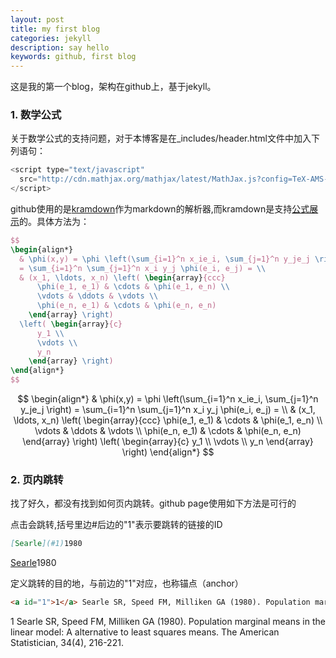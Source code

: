```yaml
---
layout: post
title: my first blog
categories: jekyll
description: say hello
keywords: github, first blog
---
```


这是我的第一个blog，架构在github上，基于jekyll。
### 1. 数学公式
关于数学公式的支持问题，对于本博客是在_includes/header.html文件中加入下列语句：
``` javascript   
<script type="text/javascript"
  src="http://cdn.mathjax.org/mathjax/latest/MathJax.js?config=TeX-AMS-MML_HTMLorMML">
</script>
```
github使用的是[kramdown](ttps://help.github.com/articles/updating-your-markdown-processor-to-kramdown/)作为markdown的解析器,而kramdown是支持[公式展示](https://kramdown.gettalong.org/syntax.html#math-blocks)的。具体方法为：

``` Latex
$$
\begin{align*}
  & \phi(x,y) = \phi \left(\sum_{i=1}^n x_ie_i, \sum_{j=1}^n y_je_j \right)
  = \sum_{i=1}^n \sum_{j=1}^n x_i y_j \phi(e_i, e_j) = \\
  & (x_1, \ldots, x_n) \left( \begin{array}{ccc}
      \phi(e_1, e_1) & \cdots & \phi(e_1, e_n) \\
      \vdots & \ddots & \vdots \\
      \phi(e_n, e_1) & \cdots & \phi(e_n, e_n)
    \end{array} \right)
  \left( \begin{array}{c}
      y_1 \\
      \vdots \\
      y_n
    \end{array} \right)
\end{align*}
$$
```
$$
\begin{align*}
  & \phi(x,y) = \phi \left(\sum_{i=1}^n x_ie_i, \sum_{j=1}^n y_je_j \right)
  = \sum_{i=1}^n \sum_{j=1}^n x_i y_j \phi(e_i, e_j) = \\
  & (x_1, \ldots, x_n) \left( \begin{array}{ccc}
      \phi(e_1, e_1) & \cdots & \phi(e_1, e_n) \\
      \vdots & \ddots & \vdots \\
      \phi(e_n, e_1) & \cdots & \phi(e_n, e_n)
    \end{array} \right)
  \left( \begin{array}{c}
      y_1 \\
      \vdots \\
      y_n
    \end{array} \right)
\end{align*}
$$

### 2. 页内跳转
找了好久，都没有找到如何页内跳转。github page使用如下方法是可行的

点击会跳转,括号里边#后边的"1"表示要跳转的链接的ID
```markdown
[Searle](#1)1980
```
[Searle](#1)1980

定义跳转的目的地，与前边的"1"对应，也称锚点（anchor）
```markdown
<a id="1">1</a> Searle SR, Speed FM, Milliken GA (1980). Population marginal means in the linear model: A alternative to least squares means. The American Statistician, 34(4), 216-221.
```
<a id="1">1</a> Searle SR, Speed FM, Milliken GA (1980). Population marginal means in the linear model: A alternative to least squares means. The American Statistician, 34(4), 216-221.